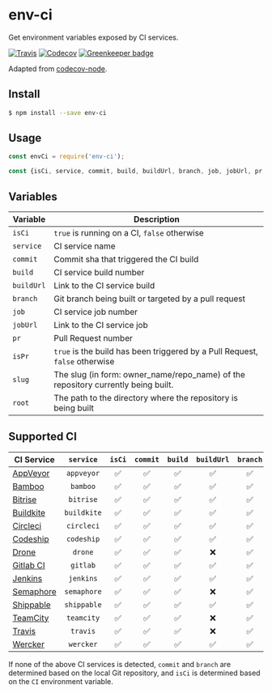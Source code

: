 # env-ci

Get environment variables exposed by CI services.

[![Travis](https://img.shields.io/travis/pvdlg/env-ci.svg)](https://travis-ci.org/pvdlg/env-ci)
[![Codecov](https://img.shields.io/codecov/c/github/pvdlg/env-ci.svg)](https://codecov.io/gh/pvdlg/env-ci)
[![Greenkeeper badge](https://badges.greenkeeper.io/pvdlg/env-ci.svg)](https://greenkeeper.io/)

Adapted from [codecov-node](https://github.com/codecov/codecov-node/blob/master/lib/detect.js).

## Install

```bash
$ npm install --save env-ci
```

## Usage

```js
const envCi = require('env-ci');

const {isCi, service, commit, build, buildUrl, branch, job, jobUrl, pr, isPr, slug, root} = envCi();
```

## Variables

| Variable   | Description                                                                       |
|------------|-----------------------------------------------------------------------------------|
| `isCi`     | `true` is running on a CI, `false` otherwise                                      |
| `service`  | CI service name                                                                   |
| `commit`   | Commit sha that triggered the CI build                                            |
| `build`    | CI service build number                                                           |
| `buildUrl` | Link to the CI service build                                                      |
| `branch`   | Git branch being built or targeted by a pull request                              |
| `job`      | CI service job number                                                             |
| `jobUrl`   | Link to the CI service job                                                        |
| `pr`       | Pull Request number                                                               |
| `isPr`     | `true` is the build has been triggered by a Pull Request, `false` otherwise       |
| `slug`     | The slug (in form: owner_name/repo_name) of the repository currently being built. |
| `root`     | The path to the directory where the repository is being built                     |

## Supported CI

| CI Service                                                                                                |  `service`  | `isCi` | `commit` | `build` | `buildUrl` | `branch` | `job` | `jobUrl` | `pr` | `isPr` | `slug` | `root` |
|-----------------------------------------------------------------------------------------------------------|:-----------:|:------:|:--------:|:-------:|:----------:|:--------:|:-----:|:--------:|:----:|:------:|:------:|:------:|
| [AppVeyor]( https://www.appveyor.com/docs/environment-variables)                                          | `appveyor`  |   ✅    |    ✅     |    ✅    |     ✅      |    ✅     |   ✅   |    ✅     |  ✅   |   ✅    |   ✅    |   ✅    |
| [Bamboo](https://confluence.atlassian.com/bamboo/bamboo-variables-289277087.html)                         |  `bamboo`   |   ✅    |    ✅     |    ✅    |     ✅      |    ✅     |   ✅   |    ❌     |  ❌   |   ❌    |   ❌    |   ✅    |
| [Bitrise](http://devcenter.bitrise.io/faq/available-environment-variables/#exposed-by-bitriseio)          |  `bitrise`  |   ✅    |    ✅     |    ✅    |     ✅      |    ✅     |   ❌   |    ❌     |  ✅   |   ✅    |   ✅    |   ❌    |
| [Buildkite](https://buildkite.com/docs/builds/environment-variables)                                      | `buildkite` |   ✅    |    ✅     |    ✅    |     ✅      |    ✅     |   ❌   |    ❌     |  ✅   |   ✅    |   ✅    |   ✅    |
| [Circleci](https://circleci.com/docs/1.0/environment-variables)                                           | `circleci`  |   ✅    |    ✅     |    ✅    |     ✅      |    ✅     |   ✅   |    ❌     |  ✅   |   ✅    |   ✅    |   ❌    |
| [Codeship](https://documentation.codeship.com/basic/builds-and-configuration/set-environment-variables)   | `codeship`  |   ✅    |    ✅     |    ✅    |     ✅      |    ✅     |   ❌   |    ❌     |  ❌   |   ❌    |   ✅    |   ❌    |
| [Drone](http://readme.drone.io/0.5/usage/environment-reference)                                           |   `drone`   |   ✅    |    ✅     |    ✅    |     ❌      |    ✅     |   ✅   |    ❌     |  ✅   |   ✅    |   ✅    |   ❌    |
| [Gitlab CI](https://docs.gitlab.com/ce/ci/variables/README.html)                                          |  `gitlab`   |   ✅    |    ✅     |    ✅    |     ✅      |    ✅     |   ✅   |    ✅     |  ❌   |   ❌    |   ✅    |   ✅    |
| [Jenkins](https://wiki.jenkins.io/display/JENKINS/Building+a+software+project)                            |  `jenkins`  |   ✅    |    ✅     |    ✅    |     ✅      |    ✅     |   ❌   |    ❌     |  ❌   |   ❌    |   ✅    |   ✅    |
| [Semaphore](https://semaphoreci.com/docs/available-environment-variables.html)                            | `semaphore` |   ✅    |    ✅     |    ✅    |     ❌      |    ✅     |   ✅   |    ❌     |  ✅   |   ✅    |   ✅    |   ✅    |
| [Shippable](http://docs.shippable.com/ci/env-vars/#stdEnv)                                                | `shippable` |   ✅    |    ✅     |    ✅    |     ✅      |    ✅     |   ✅   |    ❌     |  ✅   |   ✅    |   ✅    |   ✅    |
| [TeamCity](https://confluence.jetbrains.com/display/TCD10/Predefined+Build+Parameters)                    | `teamcity`  |   ✅    |    ✅     |    ✅    |     ❌      |    ✅     |   ❌   |    ❌     |  ❌   |   ❌    |   ✅    |   ✅    |
| [Travis](https://docs.travis-ci.com/user/environment-variables)                                           |  `travis`   |   ✅    |    ✅     |    ✅    |     ❌      |    ✅     |   ✅   |    ❌     |  ✅   |   ✅    |   ✅    |   ✅    |
| [Wercker](http://devcenter.wercker.com/docs/environment-variables/available-env-vars#hs_cos_wrapper_name) |  `wercker`  |   ✅    |    ✅     |    ✅    |     ✅      |    ✅     |   ❌   |    ❌     |  ❌   |   ❌    |   ✅    |   ✅    |

If none of the above CI services is detected, `commit` and `branch` are determined based on the local Git repository, and `isCi` is determined based on  the `CI` environment variable.
